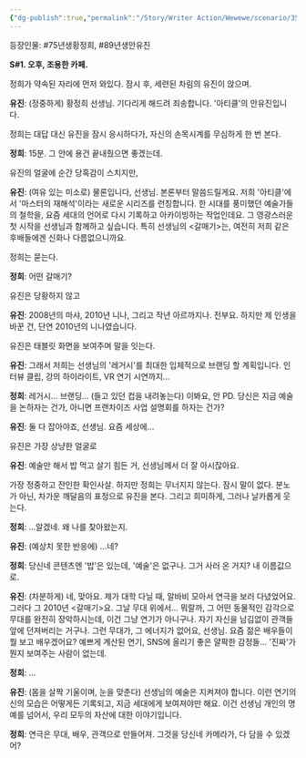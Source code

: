 ```yaml
---
{"dg-publish":true,"permalink":"/Story/Writer Action/Wewewe/scenario/35. 예술만 해서 밥 먹고 살기 힘든 거, 선생님께서 더 잘 아시잖아요/"}
---
```



등장인물: #75년생황정희, #89년생안유진

**S#1. 오후, 조용한 카페.**

정희가 약속된 자리에 먼저 와있다. 잠시 후, 세련된 차림의 유진이 앉으며.

**유진**: (정중하게) 황정희 선생님. 기다리게 해드려 죄송합니다. '아티클'의 안유진입니다.

정희는 대답 대신 유진을 잠시 응시하다가, 자신의 손목시계를 무심하게 한 번 본다.

**정희**: 15분. 그 안에 용건 끝내줬으면 좋겠는데.

유진의 얼굴에 순간 당혹감이 스치지만, 

**유진**: (여유 있는 미소로) 물론입니다, 선생님. 본론부터 말씀드릴게요. 저희 '아티클'에서 '마스터의 재해석'이라는 새로운 시리즈를 런칭합니다. 한 시대를 풍미했던 예술가들의 철학을, 요즘 세대의 언어로 다시 기록하고 아카이빙하는 작업인데요. 그 영광스러운 첫 시작을 선생님과 함께하고 싶습니다. 특히 선생님의 <갈매기>는, 여전히 저희 같은 후배들에겐 신화나 다름없으니까요.

정희는 묻는다.

**정희**: 어떤 갈매기?

유진은 당황하지 않고

**유진**: 2008년의 마샤, 2010년 니나, 그리고 작년 아르까지나. 전부요. 하지만 제 인생을 바꾼 건, 단연 2010년의 니나였습니다.

유진은 태블릿 화면을 보여주며 말을 잇는다.

**유진**: 그래서 저희는 선생님의 '레거시'를 최대한 입체적으로 브랜딩 할 계획입니다. 인터뷰 클립, 강의 하이라이트, VR 연기 시연까지...

**정희**: 레거시... 브랜딩... (들고 있던 컵을 내려놓는다) 이봐요, 안 PD. 당신은 지금 예술을 논하자는 건가, 아니면 프랜차이즈 사업 설명회를 하자는 건가?

**유진**: 둘 다 잡아야죠, 선생님. 요즘 세상에...

유진은 가장 상냥한 얼굴로

**유진**: 예술만 해서 밥 먹고 살기 힘든 거, 선생님께서 더 잘 아시잖아요.

가장 정중하고 잔인한 확인사살. 하지만 정희는 무너지지 않는다. 잠시 말이 없다. 분노가 아닌, 차가운 깨달음의 표정으로 유진을 본다. 그리고 희미하게, 그러나 날카롭게 웃는다.

**정희**: ...알겠네. 왜 나를 찾아왔는지.

**유진**: (예상치 못한 반응에) ...네?

**정희**: 당신네 콘텐츠엔 '밥'은 있는데, '예술'은 없구나. 그거 사러 온 거지? 내 이름값으로.

**유진**: (차분하게) 네, 맞아요. 제가 대학 다닐 때, 알바비 모아서 연극을 보러 다녔었어요. 그러다 그 2010년 <갈매기>요. 그날 무대 위에서... 뭐랄까, 그 어떤 동물적인 감각으로 무대를 완전히 장악하시는데, 이건 그냥 연기가 아니구나. 자기 자신을 남김없이 관객들 앞에 던져버리는 거구나. 그런 무대가, 그 에너지가 없어요, 선생님. 요즘 젊은 배우들이 뭘 보고 배우겠어요? 예쁘게 계산된 연기, SNS에 올리기 좋은 얄팍한 감정들... '진짜'가 뭔지 보여주는 사람이 없는데.

**정희**: ... 

**유진**: (몸을 살짝 기울이며, 눈을 맞춘다) 선생님의 예술은 지켜져야 합니다. 이런 연기의 신의 모습은 어떻게든 기록되고, 지금 세대에게 보여져야만 해요. 이건 선생님 개인의 명예를 넘어서, 우리 모두의 자산에 대한 이야기입니다.

**정희**: 연극은 무대, 배우, 관객으로 만들어져. 그것을 당신네 카메라가, 다 담을 수 있겠어?

